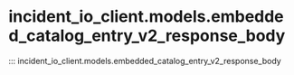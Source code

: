 # incident_io_client.models.embedded_catalog_entry_v2_response_body

::: incident_io_client.models.embedded_catalog_entry_v2_response_body
